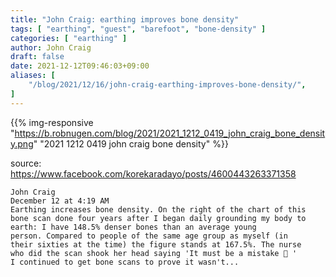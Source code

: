 ```yaml
---
title: "John Craig: earthing improves bone density"
tags: [ "earthing", "guest", "barefoot", "bone-density" ]
categories: [ "earthing" ]
author: John Craig
draft: false
date: 2021-12-12T09:46:03+09:00
aliases: [
    "/blog/2021/12/16/john-craig-earthing-improves-bone-density/",
]
---
```


{{% img-responsive
"https://b.robnugen.com/blog/2021/2021_1212_0419_john_craig_bone_density.png"
"2021 1212 0419 john craig bone density" %}}

source: https://www.facebook.com/korekaradayo/posts/4600443263371358

    John Craig
    December 12 at 4:19 AM
    Earthing increases bone density. On the right of the chart of this
    bone scan done four years after I began daily grounding my body to
    earth: I have 148.5% denser bones than an average young
    person. Compared to people of the same age group as myself (in
    their sixties at the time) the figure stands at 167.5%. The nurse
    who did the scan shook her head saying 'It must be a mistake 🙂 '
    I continued to get bone scans to prove it wasn't...
